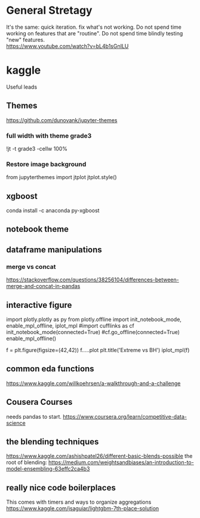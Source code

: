 # General Stretagy
It's the same: quick iteration. fix what's not working. Do not spend time working on features that are "routine". Do not spend time blindly testing "new" features.       
https://www.youtube.com/watch?v=bL4b1sGnILU

# kaggle
Useful leads
## Themes
https://github.com/dunovank/jupyter-themes
### full width with theme grade3
!jt -t grade3 -cellw 100%
### Restore image background
from jupyterthemes import jtplot
jtplot.style()
## xgboost
conda install -c anaconda py-xgboost

## notebook theme

## dataframe manipulations
### merge vs concat
https://stackoverflow.com/questions/38256104/differences-between-merge-and-concat-in-pandas


## interactive figure
import plotly.plotly as py
from plotly.offline import init_notebook_mode, enable_mpl_offline, iplot_mpl
#import cufflinks as cf
init_notebook_mode(connected=True)
#cf.go_offline(connected=True)
enable_mpl_offline()


f = plt.figure(figsize=(42,42))
f.....plot
plt.title('Extreme vs BH')
iplot_mpl(f)


## common eda functions
https://www.kaggle.com/willkoehrsen/a-walkthrough-and-a-challenge

## Cousera Courses
needs pandas to start.
https://www.coursera.org/learn/competitive-data-science

## the blending techniques
https://www.kaggle.com/ashishpatel26/different-basic-blends-possible
the root of blending: https://medium.com/weightsandbiases/an-introduction-to-model-ensembling-63effc2ca4b3

## really nice code boilerplaces
This comes with timers and ways to organize aggregations
https://www.kaggle.com/jsaguiar/lightgbm-7th-place-solution


